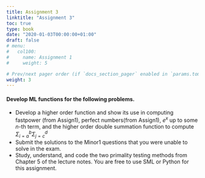 ```yaml
---
title: Assignment 3 
linktitle: "Assignment 3"
toc: true
type: book
date: "2020-01-03T00:00:00+01:00"
draft: false
# menu:
#   col100:
#     name: Assignment 1
#     weight: 5

# Prev/next pager order (if `docs_section_pager` enabled in `params.toml`)
weight: 3
---
```

#### Develop ML functions for the following problems.

- Develop a higher order function and show its use in computing
 fastpower (from Assign1), perfect numbers(from Assign1), $e^{x}$ up
 to some $n$-th term, and the higher order double summation function
 to compute $\Sigma_{i = a}^{b}\Sigma_{j=c}^{d}$
- Submit the solutions to the Minor1 questions that you were unable to solve in the exam.
- Study, understand, and code the two primality testing methods from Chapter 5 of the lecture notes.
You are free to use SML or Python for this assignment. 